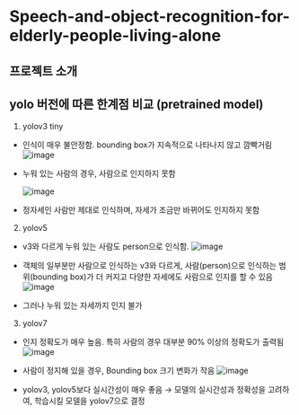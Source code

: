 # Speech-and-object-recognition-for-elderly-people-living-alone


## 프로젝트 소개


## yolo 버전에 따른 한계점 비교 (pretrained model)

1. yolov3 tiny
- 인식이 매우 불안정함. bounding box가 지속적으로 나타나지 않고 깜빡거림
  ![image](https://github.com/MechanIT/Speech-and-object-recognition-for-elderly-people-living-alone/assets/161675231/d5425817-fbd0-4613-8a26-f994f2d2bcf6)

- 누워 있는 사람의 경우, 사람으로 인지하지 못함
  
  ![image](https://github.com/MechanIT/Speech-and-object-recognition-for-elderly-people-living-alone/assets/161675231/a916836d-6226-4f9a-9d6a-21c6afcd0092)

- 정자세인 사람만 제대로 인식하며, 자세가 조금만 바뀌어도 인지하지 못함


2. yolov5
- v3와 다르게 누워 있는 사람도 person으로 인식함.
  ![image](https://github.com/MechanIT/Speech-and-object-recognition-for-elderly-people-living-alone/assets/161675231/9c982336-01f1-43bb-bb86-b8f10b3be2e5)

- 객체의 일부분만 사람으로 인식하는 v3와 다르게, 사람(person)으로 인식하는 범위(bounding box)가 더 커지고 다양한 자세에도 사람으로 인지를 할 수 있음
  ![image](https://github.com/MechanIT/Speech-and-object-recognition-for-elderly-people-living-alone/assets/161675231/37b5bc68-136f-4ab9-a3ea-0e15fdcbd273)

- 그러나 누워 있는 자세까지 인지 불가

  
3. yolov7
- 인지 정확도가 매우 높음. 특히 사람의 경우 대부분 90% 이상의 정확도가 출력됨
  ![image](https://github.com/MechanIT/Speech-and-object-recognition-for-elderly-people-living-alone/assets/161675231/d9f2adcf-609b-443f-9be3-dca6db582119)

- 사람이 정지해 있을 경우,  Bounding box 크기 변화가 작음
  ![image](https://github.com/MechanIT/Speech-and-object-recognition-for-elderly-people-living-alone/assets/161675231/c5563ec0-f5fe-4716-821e-609f3247aa28)

- yolov3, yolov5보다 실시간성이 매우 좋음
	→ 모델의 실시간성과 정확성을 고려하여, 학습시킬 모델을 yolov7으로 결정
